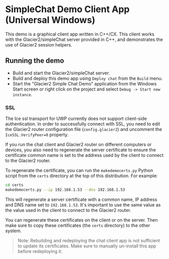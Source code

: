 # SimpleChat Demo Client App (Universal Windows)

This demo is a graphical client app written in C++/CX. This client
works with the Glacier2/simpleChat server provided in C++, and demonstrates
the use of Glacier2 session helpers.

## Running the demo

* Build and start the Glacier2/simpleChat server.
* Build and deploy this demo app using `Deploy chat` from the `Build` menu.
* Start the "Glacier2 Simple Chat Demo" application from the Windows Start screen
or right click on the project and select `Debug -> Start new instance`.

### SSL

The Ice ssl transport for UWP currently does not support client-side
authentication. In order to successfully connect with SSL, you need to edit
the Glacier2 router configuration file (`config.glacier2`) and uncomment the
`IceSSL.VerifyPeer=0` property.

If you run the chat client and Glacier2 router on different computers or
devices, you also need to regenerate the server certificate to ensure the
certificate common name is set to the address used by the client to connect to
the Glacier2 router.

To regenerate the certificate, you can run the `makedemocerts.py` Python script
from the `certs` directory at the top of this distribution. For example:

```bash
cd certs
makedemocerts.py --ip 192.168.1.53 --dns 192.168.1.53
```

This will regenerate a server certificate with a common name, IP address and DNS
name set to `192.168.1.53`. It's important to use the same value as the value
used in the client to connect to the Glacier2 router.

You can regenerate these certificates on the client or on the server. Then make
sure to copy these certificates (the `certs` directory) to the other system.

 > Note: Rebuilding and redeploying the chat client app is not sufficient to
 > update its certificates. Make sure to manually un-install this app before
 > redeploying it.
